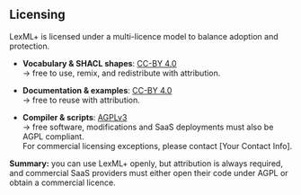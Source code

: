 ## Licensing

LexML+ is licensed under a multi-licence model to balance adoption and protection.

- **Vocabulary & SHACL shapes**: [CC-BY 4.0](https://creativecommons.org/licenses/by/4.0/)  
  → free to use, remix, and redistribute with attribution.

- **Documentation & examples**: [CC-BY 4.0](https://creativecommons.org/licenses/by/4.0/)  
  → free to reuse with attribution.

- **Compiler & scripts**: [AGPLv3](https://www.gnu.org/licenses/agpl-3.0.html)  
  → free software, modifications and SaaS deployments must also be AGPL compliant.  
  For commercial licensing exceptions, please contact [Your Contact Info].

**Summary:** you can use LexML+ openly, but attribution is always required, and commercial SaaS providers must either open their code under AGPL or obtain a commercial licence.

